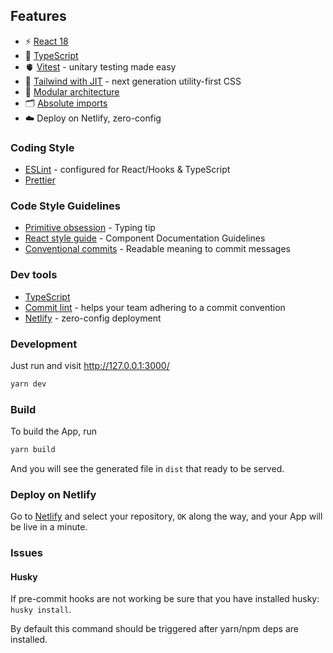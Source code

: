 
## Features

- ⚡️ [React 18](https://beta.reactjs.org/)
- 🦾 [TypeScript](https://www.typescriptlang.org/)
- 🫀 [Vitest](https://vitest.dev/) - unitary testing made easy
- 🎨 [Tailwind with JIT](https://tailwindcss.com/) - next generation utility-first CSS
- 👑 [Modular architecture](https://javascript.plainenglish.io/modular-react-applications-c316783df0aa)
- 🗂 [Absolute imports](https://github.com/vitejs/vite/issues/88#issuecomment-762415200)
- ☁️ Deploy on Netlify, zero-config

### Coding Style

- [ESLint](https://eslint.org/) - configured for React/Hooks & TypeScript
- [Prettier](https://prettier.io/)

### Code Style Guidelines

- [Primitive obsession](https://elkevincodea.hashnode.dev/modeling-primitives-as-value-objects-in-typescript) - Typing tip
- [React style guide](https://react-styleguidist.js.org/docs/documenting/)  - Component Documentation Guidelines
- [Conventional commits](https://www.conventionalcommits.org/en/v1.0.0/)  - Readable meaning to commit messages

### Dev tools

- [TypeScript](https://www.typescriptlang.org/)
- [Commit lint](https://github.com/conventional-changelog/commitlint) - helps your team adhering to a commit convention
- [Netlify](https://www.netlify.com/) - zero-config deployment

### Development

Just run and visit http://127.0.0.1:3000/

```bash
yarn dev
```

### Build

To build the App, run

```bash
yarn build
```

And you will see the generated file in `dist` that ready to be served.

### Deploy on Netlify

Go to [Netlify](https://app.netlify.com/start) and select your repository, `OK` along the way, and your App will be live in a minute.

### Issues

#### Husky

If pre-commit hooks are not working be sure that you have installed husky: `husky install`.

By default this command should be triggered after yarn/npm deps are installed.

